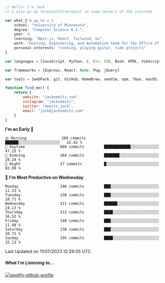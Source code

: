 ```javascript
// Hello! I'm Jack
// I also go by terminalPoltergeist in some corners of the internet

var what_I'm_up_to = {
    school: "University of Minnesota",
    degree: "Computer Science B.S.",
    year: 4,
    learning: "Next.js, React, Tailwind, Go",
    work: "Hosting, Engineering, and Automation team for the Office of Information Technology at UMN",
    personal-interests: "cooking, playing guitar, side projects"
}

var languages = [JavaScript, Python, C, C++, CSS, Bash, HTML, VimScript]

var frameworks = [Express, React, Node, Pug, jQuery]

var tools = [webPack, git, GitHub, HomeBrew, neoVim, npm, Tmux, macOS, Ubuntu, Docker, Nginx]

function find_me() {
    return {
        website: "jacknemitz.com",
        instagram: "jacknemitz",
        twitter: "nemitz_jack",
        email: "jack@jacknemitz.com"
    }
}
```

<!--START_SECTION:waka-->
**I'm an Early 🐤** 

```text
🌞 Morning                289 commits         ██████░░░░░░░░░░░░░░░░░░░   22.42 % 
🌆 Daytime                609 commits         ████████████░░░░░░░░░░░░░   47.25 % 
🌃 Evening                364 commits         ███████░░░░░░░░░░░░░░░░░░   28.24 % 
🌙 Night                  27 commits          █░░░░░░░░░░░░░░░░░░░░░░░░   02.09 % 
```
📅 **I'm Most Productive on Wednesday** 

```text
Monday                   146 commits         ███░░░░░░░░░░░░░░░░░░░░░░   11.33 % 
Tuesday                  138 commits         ███░░░░░░░░░░░░░░░░░░░░░░   10.71 % 
Wednesday                311 commits         ██████░░░░░░░░░░░░░░░░░░░   24.13 % 
Thursday                 213 commits         ████░░░░░░░░░░░░░░░░░░░░░   16.52 % 
Friday                   148 commits         ███░░░░░░░░░░░░░░░░░░░░░░   11.48 % 
Saturday                 138 commits         ███░░░░░░░░░░░░░░░░░░░░░░   10.71 % 
Sunday                   195 commits         ████░░░░░░░░░░░░░░░░░░░░░   15.13 % 
```



 Last Updated on 11/07/2023 12:29:05 UTC
<!--END_SECTION:waka-->

##### What I'm Listening to...

[![spotify-github-profile](https://spotify-github-profile.vercel.app/api/view?uid=jack.nemitz&cover_image=true&show_offline=true&bar_color=53b14f&bar_color_cover=false&background_color=121212FF)](https://spotify-github-profile.vercel.app/api/view?uid=jack.nemitz&redirect=true)


